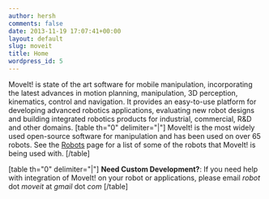 ```yaml
---
author: hersh
comments: false
date: 2013-11-19 17:07:41+00:00
layout: default
slug: moveit
title: Home
wordpress_id: 5
---
```


MoveIt! is state of the art software for mobile manipulation, incorporating the latest advances in motion planning, manipulation, 3D perception, kinematics, control and navigation. It provides an easy-to-use platform for developing advanced robotics applications, evaluating new robot designs and building integrated robotics products for industrial, commercial, R&D and other domains.
[table th="0" delimiter="|"]
MoveIt! is the most widely used open-source software for manipulation and has been used on over 65 robots. See the [Robots](robots) page for a list of some of the robots that MoveIt! is being used with.
[/table]



[table th="0" delimiter="|"]
**Need Custom Development?**: If you need help with integration of MoveIt! on your robot or applications, please email _robot_ dot _moveit_ at _gmail_ dot _com_
[/table] 

